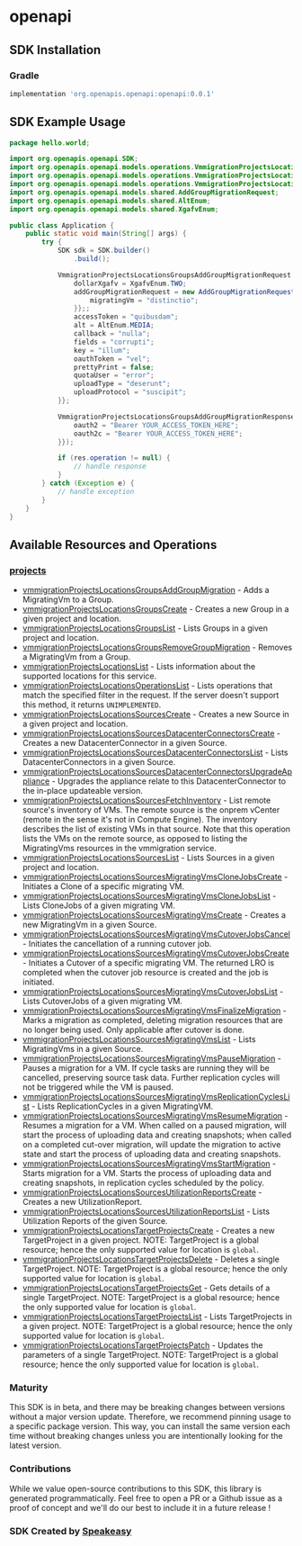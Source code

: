 # openapi

<!-- Start SDK Installation -->
## SDK Installation

### Gradle

```groovy
implementation 'org.openapis.openapi:openapi:0.0.1'
```
<!-- End SDK Installation -->

## SDK Example Usage
<!-- Start SDK Example Usage -->
```java
package hello.world;

import org.openapis.openapi.SDK;
import org.openapis.openapi.models.operations.VmmigrationProjectsLocationsGroupsAddGroupMigrationRequest;
import org.openapis.openapi.models.operations.VmmigrationProjectsLocationsGroupsAddGroupMigrationResponse;
import org.openapis.openapi.models.operations.VmmigrationProjectsLocationsGroupsAddGroupMigrationSecurity;
import org.openapis.openapi.models.shared.AddGroupMigrationRequest;
import org.openapis.openapi.models.shared.AltEnum;
import org.openapis.openapi.models.shared.XgafvEnum;

public class Application {
    public static void main(String[] args) {
        try {
            SDK sdk = SDK.builder()
                .build();

            VmmigrationProjectsLocationsGroupsAddGroupMigrationRequest req = new VmmigrationProjectsLocationsGroupsAddGroupMigrationRequest("corrupti") {{
                dollarXgafv = XgafvEnum.TWO;
                addGroupMigrationRequest = new AddGroupMigrationRequest() {{
                    migratingVm = "distinctio";
                }};;
                accessToken = "quibusdam";
                alt = AltEnum.MEDIA;
                callback = "nulla";
                fields = "corrupti";
                key = "illum";
                oauthToken = "vel";
                prettyPrint = false;
                quotaUser = "error";
                uploadType = "deserunt";
                uploadProtocol = "suscipit";
            }};            

            VmmigrationProjectsLocationsGroupsAddGroupMigrationResponse res = sdk.projects.vmmigrationProjectsLocationsGroupsAddGroupMigration(req, new VmmigrationProjectsLocationsGroupsAddGroupMigrationSecurity("iure", "magnam") {{
                oauth2 = "Bearer YOUR_ACCESS_TOKEN_HERE";
                oauth2c = "Bearer YOUR_ACCESS_TOKEN_HERE";
            }});

            if (res.operation != null) {
                // handle response
            }
        } catch (Exception e) {
            // handle exception
        }
    }
}
```
<!-- End SDK Example Usage -->

<!-- Start SDK Available Operations -->
## Available Resources and Operations


### [projects](docs/projects/README.md)

* [vmmigrationProjectsLocationsGroupsAddGroupMigration](docs/projects/README.md#vmmigrationprojectslocationsgroupsaddgroupmigration) - Adds a MigratingVm to a Group.
* [vmmigrationProjectsLocationsGroupsCreate](docs/projects/README.md#vmmigrationprojectslocationsgroupscreate) - Creates a new Group in a given project and location.
* [vmmigrationProjectsLocationsGroupsList](docs/projects/README.md#vmmigrationprojectslocationsgroupslist) - Lists Groups in a given project and location.
* [vmmigrationProjectsLocationsGroupsRemoveGroupMigration](docs/projects/README.md#vmmigrationprojectslocationsgroupsremovegroupmigration) - Removes a MigratingVm from a Group.
* [vmmigrationProjectsLocationsList](docs/projects/README.md#vmmigrationprojectslocationslist) - Lists information about the supported locations for this service.
* [vmmigrationProjectsLocationsOperationsList](docs/projects/README.md#vmmigrationprojectslocationsoperationslist) - Lists operations that match the specified filter in the request. If the server doesn't support this method, it returns `UNIMPLEMENTED`.
* [vmmigrationProjectsLocationsSourcesCreate](docs/projects/README.md#vmmigrationprojectslocationssourcescreate) - Creates a new Source in a given project and location.
* [vmmigrationProjectsLocationsSourcesDatacenterConnectorsCreate](docs/projects/README.md#vmmigrationprojectslocationssourcesdatacenterconnectorscreate) - Creates a new DatacenterConnector in a given Source.
* [vmmigrationProjectsLocationsSourcesDatacenterConnectorsList](docs/projects/README.md#vmmigrationprojectslocationssourcesdatacenterconnectorslist) - Lists DatacenterConnectors in a given Source.
* [vmmigrationProjectsLocationsSourcesDatacenterConnectorsUpgradeAppliance](docs/projects/README.md#vmmigrationprojectslocationssourcesdatacenterconnectorsupgradeappliance) - Upgrades the appliance relate to this DatacenterConnector to the in-place updateable version.
* [vmmigrationProjectsLocationsSourcesFetchInventory](docs/projects/README.md#vmmigrationprojectslocationssourcesfetchinventory) - List remote source's inventory of VMs. The remote source is the onprem vCenter (remote in the sense it's not in Compute Engine). The inventory describes the list of existing VMs in that source. Note that this operation lists the VMs on the remote source, as opposed to listing the MigratingVms resources in the vmmigration service.
* [vmmigrationProjectsLocationsSourcesList](docs/projects/README.md#vmmigrationprojectslocationssourceslist) - Lists Sources in a given project and location.
* [vmmigrationProjectsLocationsSourcesMigratingVmsCloneJobsCreate](docs/projects/README.md#vmmigrationprojectslocationssourcesmigratingvmsclonejobscreate) - Initiates a Clone of a specific migrating VM.
* [vmmigrationProjectsLocationsSourcesMigratingVmsCloneJobsList](docs/projects/README.md#vmmigrationprojectslocationssourcesmigratingvmsclonejobslist) - Lists CloneJobs of a given migrating VM.
* [vmmigrationProjectsLocationsSourcesMigratingVmsCreate](docs/projects/README.md#vmmigrationprojectslocationssourcesmigratingvmscreate) - Creates a new MigratingVm in a given Source.
* [vmmigrationProjectsLocationsSourcesMigratingVmsCutoverJobsCancel](docs/projects/README.md#vmmigrationprojectslocationssourcesmigratingvmscutoverjobscancel) - Initiates the cancellation of a running cutover job.
* [vmmigrationProjectsLocationsSourcesMigratingVmsCutoverJobsCreate](docs/projects/README.md#vmmigrationprojectslocationssourcesmigratingvmscutoverjobscreate) - Initiates a Cutover of a specific migrating VM. The returned LRO is completed when the cutover job resource is created and the job is initiated.
* [vmmigrationProjectsLocationsSourcesMigratingVmsCutoverJobsList](docs/projects/README.md#vmmigrationprojectslocationssourcesmigratingvmscutoverjobslist) - Lists CutoverJobs of a given migrating VM.
* [vmmigrationProjectsLocationsSourcesMigratingVmsFinalizeMigration](docs/projects/README.md#vmmigrationprojectslocationssourcesmigratingvmsfinalizemigration) - Marks a migration as completed, deleting migration resources that are no longer being used. Only applicable after cutover is done.
* [vmmigrationProjectsLocationsSourcesMigratingVmsList](docs/projects/README.md#vmmigrationprojectslocationssourcesmigratingvmslist) - Lists MigratingVms in a given Source.
* [vmmigrationProjectsLocationsSourcesMigratingVmsPauseMigration](docs/projects/README.md#vmmigrationprojectslocationssourcesmigratingvmspausemigration) - Pauses a migration for a VM. If cycle tasks are running they will be cancelled, preserving source task data. Further replication cycles will not be triggered while the VM is paused.
* [vmmigrationProjectsLocationsSourcesMigratingVmsReplicationCyclesList](docs/projects/README.md#vmmigrationprojectslocationssourcesmigratingvmsreplicationcycleslist) - Lists ReplicationCycles in a given MigratingVM.
* [vmmigrationProjectsLocationsSourcesMigratingVmsResumeMigration](docs/projects/README.md#vmmigrationprojectslocationssourcesmigratingvmsresumemigration) - Resumes a migration for a VM. When called on a paused migration, will start the process of uploading data and creating snapshots; when called on a completed cut-over migration, will update the migration to active state and start the process of uploading data and creating snapshots.
* [vmmigrationProjectsLocationsSourcesMigratingVmsStartMigration](docs/projects/README.md#vmmigrationprojectslocationssourcesmigratingvmsstartmigration) - Starts migration for a VM. Starts the process of uploading data and creating snapshots, in replication cycles scheduled by the policy.
* [vmmigrationProjectsLocationsSourcesUtilizationReportsCreate](docs/projects/README.md#vmmigrationprojectslocationssourcesutilizationreportscreate) - Creates a new UtilizationReport.
* [vmmigrationProjectsLocationsSourcesUtilizationReportsList](docs/projects/README.md#vmmigrationprojectslocationssourcesutilizationreportslist) - Lists Utilization Reports of the given Source.
* [vmmigrationProjectsLocationsTargetProjectsCreate](docs/projects/README.md#vmmigrationprojectslocationstargetprojectscreate) - Creates a new TargetProject in a given project. NOTE: TargetProject is a global resource; hence the only supported value for location is `global`.
* [vmmigrationProjectsLocationsTargetProjectsDelete](docs/projects/README.md#vmmigrationprojectslocationstargetprojectsdelete) - Deletes a single TargetProject. NOTE: TargetProject is a global resource; hence the only supported value for location is `global`.
* [vmmigrationProjectsLocationsTargetProjectsGet](docs/projects/README.md#vmmigrationprojectslocationstargetprojectsget) - Gets details of a single TargetProject. NOTE: TargetProject is a global resource; hence the only supported value for location is `global`.
* [vmmigrationProjectsLocationsTargetProjectsList](docs/projects/README.md#vmmigrationprojectslocationstargetprojectslist) - Lists TargetProjects in a given project. NOTE: TargetProject is a global resource; hence the only supported value for location is `global`.
* [vmmigrationProjectsLocationsTargetProjectsPatch](docs/projects/README.md#vmmigrationprojectslocationstargetprojectspatch) - Updates the parameters of a single TargetProject. NOTE: TargetProject is a global resource; hence the only supported value for location is `global`.
<!-- End SDK Available Operations -->

### Maturity

This SDK is in beta, and there may be breaking changes between versions without a major version update. Therefore, we recommend pinning usage 
to a specific package version. This way, you can install the same version each time without breaking changes unless you are intentionally 
looking for the latest version.

### Contributions

While we value open-source contributions to this SDK, this library is generated programmatically. 
Feel free to open a PR or a Github issue as a proof of concept and we'll do our best to include it in a future release !

### SDK Created by [Speakeasy](https://docs.speakeasyapi.dev/docs/using-speakeasy/client-sdks)
